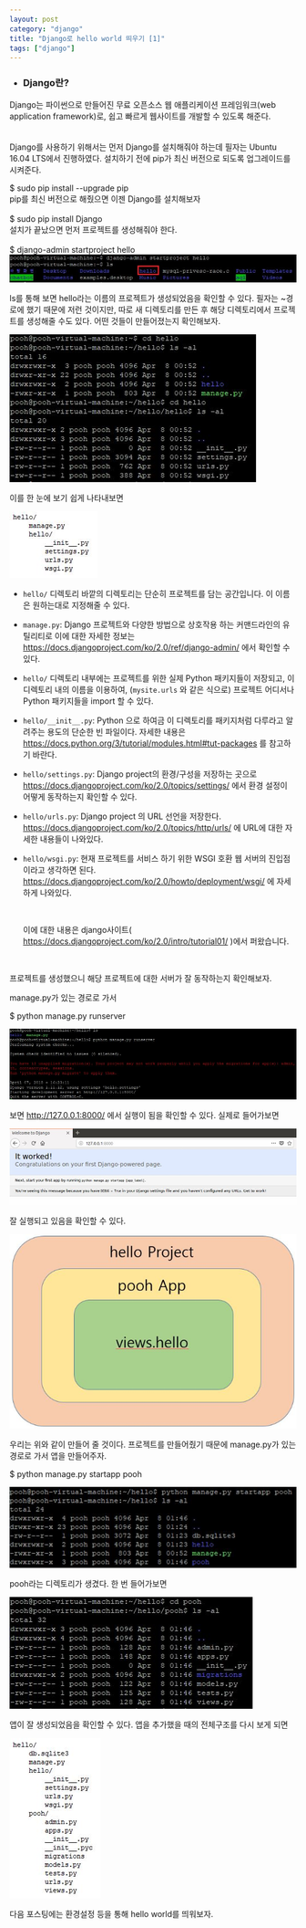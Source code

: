 ```yaml
---
layout: post
category: "django"
title: "Django로 hello world 띄우기 [1]"
tags: ["django"]
---
```


- <h3>Django란?</h3>

Django는 파이썬으로 만들어진 무료 오픈소스 웹 애플리케이션 프레임워크(web application framework)로, 쉽고 빠르게 웹사이트를 개발할 수 있도록 해준다.<br><br><br>
Django를 사용하기 위해서는 먼저 Django를 설치해줘야 하는데 필자는 Ubuntu 16.04 LTS에서 진행하였다. 설치하기 전에 pip가 최신 버전으로 되도록 업그레이드를 시켜준다.

$ sudo pip install --upgrade pip
<br>
pip를 최신 버전으로 해줬으면 이젠 Django를 설치해보자
<br><br>
$ sudo pip install Django
<br>
설치가 끝났으면 먼저 프로젝트를 생성해줘야 한다.
<br><br>
$ django-admin startproject hello
<img src="https://github.com/P00HP00H/P00HP00H.github.io/blob/master/img/hello1/1.JPG?raw=true" width="px">

ls를 통해 보면 hello라는 이름의 프로젝트가 생성되었음을 확인할 수 있다. 필자는 ~경로에 했기 때문에 저런 것이지만, 따로 새 디렉토리를 만든 후 해당 디렉토리에서 프로젝트를 생성해줄 수도 있다. 어떤 것들이 만들어졌는지 확인해보자.

<img src="https://github.com/P00HP00H/P00HP00H.github.io/blob/master/img/hello1/2.JPG?raw=true" width="px">

이를 한 눈에 보기 쉽게 나타내보면

<img src="https://github.com/P00HP00H/P00HP00H.github.io/blob/master/img/hello1/3.JPG?raw=true" width="px">

- `hello/` 디렉토리 바깥의 디렉토리는 단순히 프로젝트를 담는 공간입니다. 이 이름은 원하는대로 지정해줄 수 있다.

- `manage.py`: Django 프로젝트와 다양한 방법으로 상호작용 하는 커맨드라인의 유틸리티로 이에 대한 자세한 정보는 https://docs.djangoproject.com/ko/2.0/ref/django-admin/ 에서 확인할 수 있다.

- `hello/` 디렉토리 내부에는 프로젝트를 위한 실제 Python 패키지들이 저장되고, 이 디렉토리 내의 이름을 이용하여, (`mysite.urls` 와 같은 식으로) 프로젝트 어디서나 Python 패키지들을 import 할 수 있다.

- `hello/__init__.py`: Python 으로 하여금 이 디렉토리를 패키지처럼 다루라고 알려주는 용도의 단순한 빈 파일이다. 자세한 내용은 https://docs.python.org/3/tutorial/modules.html#tut-packages 를 참고하기 바란다.

- `hello/settings.py`:  Django project의 환경/구성을 저장하는 곳으로 https://docs.djangoproject.com/ko/2.0/topics/settings/ 에서 환경 설정이 어떻게 동작하는지 확인할 수 있다.

- `hello/urls.py`: Django project 의 URL 선언을 저장한다. https://docs.djangoproject.com/ko/2.0/topics/http/urls/ 에 URL에 대한 자세한 내용들이 나와있다.

- `hello/wsgi.py`: 현재 프로젝트를 서비스 하기 위한 WSGI 호환 웹 서버의 진입점이라고 생각하면 된다. https://docs.djangoproject.com/ko/2.0/howto/deployment/wsgi/ 에 자세하게 나와있다.

  ​

  이에 대한 내용은 django사이트( https://docs.djangoproject.com/ko/2.0/intro/tutorial01/ )에서 퍼왔습니다.

  ​

 프로젝트를 생성했으니 해당 프로젝트에 대한 서버가 잘 동작하는지 확인해보자.

manage.py가 있는 경로로 가서

$ python manage.py runserver

<img src="https://github.com/P00HP00H/P00HP00H.github.io/blob/master/img/hello1/4.JPG?raw=true" width="px">

보면 http://127.0.0.1:8000/ 에서 실행이 됨을 확인할 수 있다. 실제로 들어가보면

<img src="https://github.com/P00HP00H/P00HP00H.github.io/blob/master/img/hello1/5.JPG?raw=true" width="px">

잘 실행되고 있음을 확인할 수 있다.

<img src="https://github.com/P00HP00H/P00HP00H.github.io/blob/master/img/hello1/6.JPG?raw=true" width="px">

우리는 위와 같이 만들어 줄 것이다. 프로젝트를 만들어줬기 때문에 manage.py가 있는 경로로 가서 앱을 만들어주자.

$ python manage.py startapp pooh

<img src="https://github.com/P00HP00H/P00HP00H.github.io/blob/master/img/hello1/7.JPG?raw=true" width="px">

pooh라는 디렉토리가 생겼다. 한 번 들어가보면

<img src="https://github.com/P00HP00H/P00HP00H.github.io/blob/master/img/hello1/8.JPG?raw=true" width="px">

앱이 잘 생성되었음을 확인할 수 있다. 앱을 추가했을 때의 전체구조를 다시 보게 되면

<img src="https://github.com/P00HP00H/P00HP00H.github.io/blob/master/img/hello1/9.JPG?raw=true" width="px">

다음 포스팅에는 환경설정 등을 통해 hello world를 띄워보자. 
